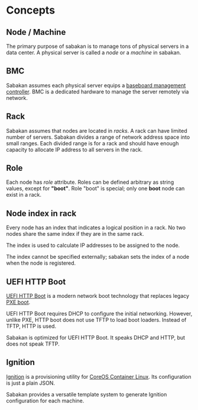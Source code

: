Concepts
========

Node / Machine
--------------

The primary purpose of sabakan is to manage tons of physical servers in a data center.
A physical server is called a *node* or a *machine* in sabakan.

BMC
---

Sabakan assumes each physical server equips a [baseboard management controller][BMC].
BMC is a dedicated hardware to manage the server remotely via network.

Rack
----

Sabakan assumes that nodes are located in *racks*.  A rack can have limited number
of servers.  Sabakan divides a range of network address space into small ranges.
Each divided range is for a rack and should have enough capacity to allocate IP
address to all servers in the rack.

Role
----

Each node has *role* attribute.  Roles can be defined arbitrary as string values,
except for **"boot"**.  Role "boot" is special; only one **boot** node can exist
in a rack.

Node index in rack
------------------

Every node has an index that indicates a logical position in a rack.
No two nodes share the same index if they are in the same rack.

The index is used to calculate IP addresses to be assigned to the node.

The index cannot be specified externally; sabakan sets the index of a node
when the node is registered.

UEFI HTTP Boot
--------------

[UEFI HTTP Boot][HTTPBoot] is a modern network boot technology that replaces
legacy [PXE boot](https://en.wikipedia.org/wiki/Preboot_Execution_Environment).

UEFI HTTP Boot requires DHCP to configure the initial networking.  However,
unlike PXE, HTTP boot does not use TFTP to load boot loaders.  Instead of TFTP,
HTTP is used.

Sabakan is optimized for UEFI HTTP Boot.  It speaks DHCP and HTTP, but does
not speak TFTP.

Ignition
--------

[Ignition][] is a provisioning utility for [CoreOS Container Linux][CoreOS].
Its configuration is just a plain JSON.

Sabakan provides a versatile template system to generate Ignition configuration
for each machine.

[BMC]: https://en.wikipedia.org/wiki/Intelligent_Platform_Management_Interface#Baseboard_management_controller
[HTTPBoot]: https://github.com/tianocore/tianocore.github.io/wiki/HTTP-Boot
[Ignition]: https://coreos.com/ignition/docs/latest/
[CoreOS]: https://coreos.com/os/docs/latest/
